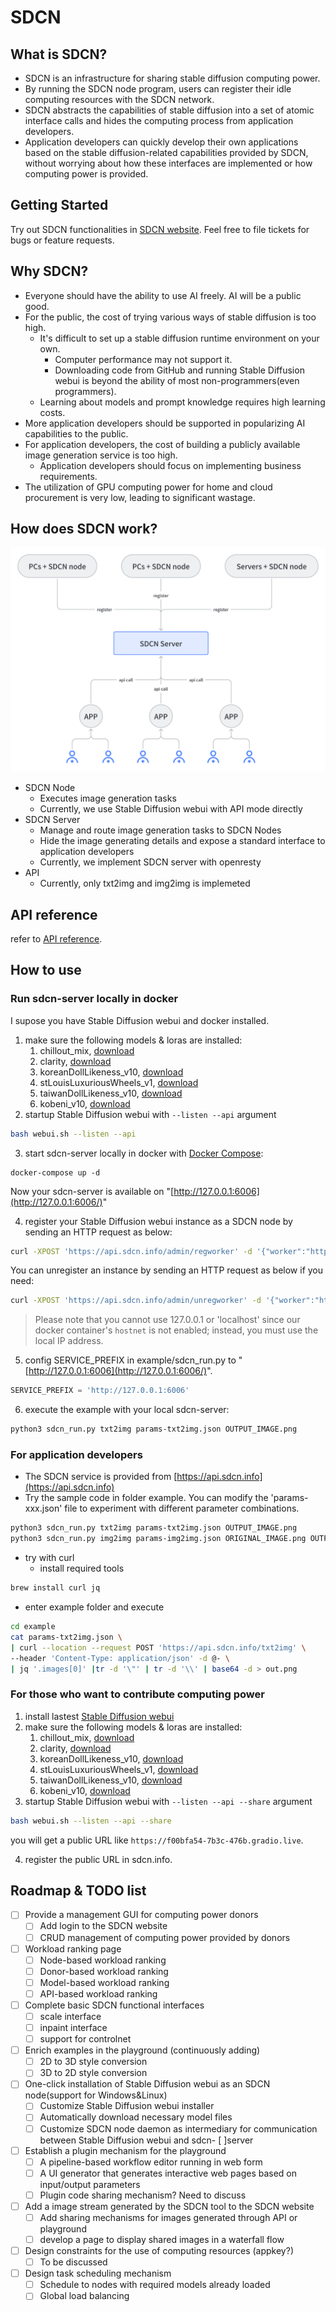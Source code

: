 # SDCN

## **What is SDCN?**

- SDCN is an infrastructure for sharing stable diffusion computing power.
- By running the SDCN node program, users can register their idle computing resources with the SDCN network.
- SDCN abstracts the capabilities of stable diffusion into a set of atomic interface calls and hides the computing process from application developers.
- Application developers can quickly develop their own applications based on the stable diffusion-related capabilities provided by SDCN, without worrying about how these interfaces are implemented or how computing power is provided.

## **Getting Started**

Try out SDCN functionalities in [SDCN website](https://www.sdcn.info/).
Feel free to file tickets for bugs or feature requests. 

## **Why SDCN?**

- Everyone should have the ability to use AI freely. AI will be a public good.
- For the public, the cost of trying various ways of stable diffusion is too high.
    - It's difficult to set up a stable diffusion runtime environment on your own.
        - Computer performance may not support it.
        - Downloading code from GitHub and running Stable Diffusion webui is beyond the ability of most non-programmers(even programmers).
    - Learning about models and prompt knowledge requires high learning costs.
- More application developers should be supported in popularizing AI capabilities to the public.
- For application developers, the cost of building a publicly available image generation service is too high.
    - Application developers should focus on implementing business requirements.
- The utilization of GPU computing power for home and cloud procurement is very low, leading to significant wastage.

## **How does SDCN work?**

![SDCN structure](imgs/sdcn_structure_image.png)

- SDCN Node
  - Executes image generation tasks
  - Currently, we use Stable Diffusion webui with API mode directly
- SDCN Server
  - Manage and route image generation tasks to SDCN Nodes
  - Hide the image generating details and expose a standard interface to application developers
  - Currently, we implement SDCN server with openresty
- API
  - Currently, only txt2img and img2img is implemeted

## **API reference**
refer to [API reference](doc/api.md).

## **How to use**

### Run sdcn-server locally in docker

I supose you have Stable Diffusion webui and docker installed.

1. make sure the following models & loras are installed:
    1. chillout_mix, [download](https://huggingface.co/fiatrete/sdcn-used-models/resolve/main/chilloutmix_NiPrunedFp32Fix.safetensors)
    2. clarity, [download](https://huggingface.co/fiatrete/sdcn-used-models/resolve/main/clarity.safetensors)
    3. koreanDollLikeness_v10, [download](https://huggingface.co/fiatrete/sdcn-used-models/resolve/main/koreandolllikeness_V10.safetensors)
    4. stLouisLuxuriousWheels_v1, [download](https://huggingface.co/fiatrete/sdcn-used-models/resolve/main/stLouisLuxuriousWheels_v1.safetensors)
    5. taiwanDollLikeness_v10, [download](https://huggingface.co/fiatrete/sdcn-used-models/resolve/main/taiwanDollLikeness_v10.safetensors)
    6. kobeni_v10, [download](https://huggingface.co/fiatrete/sdcn-used-models/resolve/main/kobeni_v10.safetensors)
2. startup Stable Diffusion webui with `--listen --api` argument 

```bash
bash webui.sh --listen --api
```

3. start sdcn-server locally in docker with [Docker Compose](https://github.com/docker/compose):
```
docker-compose up -d 
```

Now your sdcn-server is available on "[http://127.0.0.1:6006](http://127.0.0.1:6006/)"

4. register your Stable Diffusion webui instance as a SDCN node by sending an HTTP request as below:

```bash
curl -XPOST 'https://api.sdcn.info/admin/regworker' -d '{"worker":"http://yourlocalip:7860","owner":"yourname","nodeId":"yournodeid"}'
```

You can unregister an instance by sending an HTTP request as below if you need:

```bash
curl -XPOST 'https://api.sdcn.info/admin/unregworker' -d '{"worker":"http://yourlocalip:7860"}'
```

> Please note that you cannot use 127.0.0.1 or 'localhost' since our docker container's `hostnet` is not enabled; instead, you must use the local IP address.

5. config SERVICE_PREFIX in example/sdcn_run.py to "[http://127.0.0.1:6006](http://127.0.0.1:6006/)". 

```python
SERVICE_PREFIX = 'http://127.0.0.1:6006'
```

6. execute the example with your local sdcn-server:

```bash
python3 sdcn_run.py txt2img params-txt2img.json OUTPUT_IMAGE.png
```

### For application developers

- The SDCN service is provided from [https://api.sdcn.info](https://api.sdcn.info)
- Try the sample code in folder example. You can modify the 'params-xxx.json' file to experiment with different parameter combinations.

```bash
python3 sdcn_run.py txt2img params-txt2img.json OUTPUT_IMAGE.png
python3 sdcn_run.py img2img params-img2img.json ORIGINAL_IMAGE.png OUTPUT_IMAGE.png
```

- try with curl
  - install required tools
```bash
brew install curl jq
```
  - enter example folder and execute
```bash
cd example
cat params-txt2img.json \
| curl --location --request POST 'https://api.sdcn.info/txt2img' \
--header 'Content-Type: application/json' -d @- \
| jq '.images[0]' |tr -d '\"' | tr -d '\\' | base64 -d > out.png
```

### For those who want to contribute computing power

1. install lastest [Stable Diffusion webui](https://github.com/AUTOMATIC1111/stable-diffusion-webui)
2. make sure the following models & loras are installed:
    1. chillout_mix, [download](https://huggingface.co/fiatrete/sdcn-used-models/resolve/main/chilloutmix_NiPrunedFp32Fix.safetensors)
    2. clarity, [download](https://huggingface.co/fiatrete/sdcn-used-models/resolve/main/clarity.safetensors)
    3. koreanDollLikeness_v10, [download](https://huggingface.co/fiatrete/sdcn-used-models/resolve/main/koreandolllikeness_V10.safetensors)
    4. stLouisLuxuriousWheels_v1, [download](https://huggingface.co/fiatrete/sdcn-used-models/resolve/main/stLouisLuxuriousWheels_v1.safetensors)
    5. taiwanDollLikeness_v10, [download](https://huggingface.co/fiatrete/sdcn-used-models/resolve/main/taiwanDollLikeness_v10.safetensors)
    6. kobeni_v10, [download](https://huggingface.co/fiatrete/sdcn-used-models/resolve/main/kobeni_v10.safetensors)
3. startup Stable Diffusion webui with `--listen --api --share` argument 

```bash
bash webui.sh --listen --api --share
```
you will get a public URL like `https://f00bfa54-7b3c-476b.gradio.live`.

4. register the public URL in sdcn.info.



## Roadmap & TODO list


- [ ] Provide a management GUI for computing power donors
    - [ ] Add login to the SDCN website
    - [ ] CRUD management of computing power provided by donors
- [ ] Workload ranking page
    - [ ] Node-based workload ranking
    - [ ] Donor-based workload ranking
    - [ ] Model-based workload ranking
    - [ ] API-based workload ranking
- [ ] Complete basic SDCN functional interfaces
    - [ ] scale interface
    - [ ] inpaint interface
    - [ ] support for controlnet
- [ ] Enrich examples in the playground (continuously adding)
    - [ ] 2D to 3D style conversion
    - [ ] 3D to 2D style conversion
- [ ] One-click installation of Stable Diffusion webui as an SDCN node(support for Windows&Linux)
    - [ ] Customize Stable Diffusion webui installer
    - [ ] Automatically download necessary model files
    - [ ] Customize SDCN node daemon as intermediary for communication between Stable Diffusion webui and sdcn- [ ]server
- [ ] Establish a plugin mechanism for the playground
    - [ ] A pipeline-based workflow editor running in web form
    - [ ] A UI generator that generates interactive web pages based on input/output parameters
    - [ ] Plugin code sharing mechanism? Need to discuss
- [ ] Add a image stream generated by the SDCN tool to the SDCN website
    - [ ] Add sharing mechanisms for images generated through API or playground
    - [ ] develop a page to display shared images in a waterfall flow
- [ ] Design constraints for the use of computing resources (appkey?)
    - [ ] To be discussed
- [ ] Design task scheduling mechanism
    - [ ] Schedule to nodes with required models already loaded
    - [ ] Global load balancing
